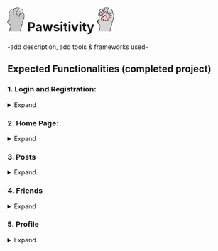 # <picture><source media="(prefers-color-scheme: dark)" srcset="https://github.com/aalmrosa/Pawsitivity/blob/main/server/src/main/resources/pawsitivity-icon-back.png"><source media="(prefers-color-scheme: light)" srcset="https://github.com/aalmrosa/Pawsitivity/blob/main/server/src/main/resources/pawsitivity-icon-back.png"><img alt="Pawsitivity icon" src="https://github.com/aalmrosa/Pawsitivity/blob/main/server/src/main/resources/pawsitivity-icon-back.png" width="38" height="54"></picture> Pawsitivity <picture><source media="(prefers-color-scheme: dark)" srcset="https://github.com/aalmrosa/Pawsitivity/blob/main/server/src/main/resources/pawsitivity-icon.png"><source media="(prefers-color-scheme: light)" srcset="https://github.com/aalmrosa/Pawsitivity/blob/main/server/src/main/resources/pawsitivity-icon.png"><img alt="Pawsitivity icon" src="https://github.com/aalmrosa/Pawsitivity/blob/main/server/src/main/resources/pawsitivity-icon.png" width="38" height="54"></picture>

-add description, add tools & frameworks used-
<br>

## Expected Functionalities (completed project)

### 1. Login and Registration: 
<details> 
    <summary>Expand</summary>
    <ul>
      <li></li>
    </ul>
</details>

### 2. Home Page: 
<details> 
  <summary>Expand</summary>
  <ul>
    <li>Feed</li>
    <li>Notification</li>
    <li>Search</li>
  </ul>  
</details>

### 3. Posts
<details> 
  <summary>Expand</summary>
  <ul>
    <li>Like</li>
    <li>Comment</li>
    <li>Share</li>
  </ul>
</details>

### 4. Friends
<details> 
  <summary>Expand</summary>
  <ul>
    <li></li>
  </ul>
</details>

### 5. Profile
<details> 
  <summary>Expand</summary>
  <ul>
    <li>Picture</li>
    <li>Banner</li>
    <li>Description + details</li>
    <li>Edit user details</li>
  </ul>
</details>
